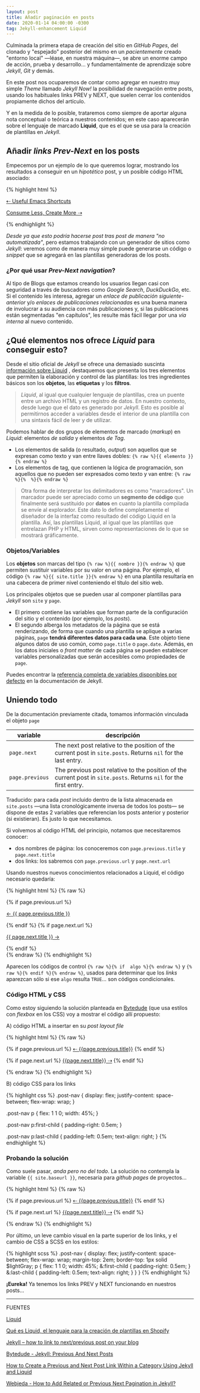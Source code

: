 ```yaml
---
layout: post
title: Añadir paginación en posts
date: 2020-01-14 04:00:00 -0300
tag: Jekyll-enhancement Liquid
---
```


Culminada la primera etapa de creación del sitio en *GitHub Pages*, del clonado y "espejado" posterior del mismo en un *pacientemente* creado "entorno local" —léase, en nuestra máquina—, se abre un enorme campo de acción, prueba y desarrollo... y fundamentalmente de aprendizaje sobre *Jekyll*, *Git* y demás.

En este post nos ocuparemos de contar como agregar en nuestro muy simple *Theme* llamado *Jekyll Now!* la posibilidad de navegación entre posts, usando los habituales links PREV y NEXT, que suelen cerrar los contenidos propiamente dichos del artículo.

Y en la medida de lo posible, trataremos como siempre de aportar alguna nota conceptual o teórica a nuestros contenidos; en este caso aparecerán sobre el lenguaje de marcado **Liquid**, que es el que se usa para la creación de plantillas en *Jekyll*.

## Añadir *links Prev-Next* en los posts

Empecemos por un ejemplo de lo que queremos lograr, mostrando los resultados a conseguir en un *hipotético* post, y un posible código HTML asociado:

{% highlight html %}
<div class="post-nav">
 <p>
    <a href="/useful-emacs-shotcuts/">&#8672;&nbsp;Useful Emacs Shortcuts</a>
 </p>
 <p>
    <a href="/consume-less-create-more/">Consume Less, Create More&nbsp;&#8674;</a>
 </p>
</div>
{% endhighlight %}

*Desde ya que esto podría hacerse post tras post de manera "no automatizada"*, pero estamos trabajando con un generador de sitios como *Jekyll*: veremos como de manera muy simple puede generarse un código o  *snippet* que se agregará en las plantillas generadoras de los posts.

### ¿Por qué usar *Prev-Next navigation*?

Al tipo de Blogs que estamos creando los usuarios llegan casi con seguridad a través de buscadores como *Google Search*, *DuckDuckGo*, etc. Si el contenido les interesa,  agregar un *enlace de publicación siguiente-anterior* y/o  *enlaces de publicaciones relacionadas* es una buena manera de involucrar a su audiencia con más publicaciones y, si las publicaciones están segmentadas "en capítulos", les resulte más fácil llegar por una *vía interna* al nuevo contenido.

## ¿Qué elementos nos ofrece *Liquid* para conseguir esto?

Desde el sitio oficial de *Jekyll* se ofrece una demasiado suscinta [información sobre Liquid](https://jekyllrb.com/docs/step-by-step/02-liquid/) , destaquemos que presenta los tres elementos que permiten la elaboración y control de las plantillas: los tres ingredientes básicos son los **objetos**, las **etiquetas** y los **filtros**.

> *Liquid*, al igual que cualquier lenguaje de plantillas, crea un puente entre un archivo HTML y un registro de datos. En nuestro contexto, desde luego que el dato es generado por *Jekyll*. Esto es posible al permitirnos acceder a variables desde el interior de una plantilla con una sintaxis fácil de leer y de utilizar.

Podemos hablar de dos grupos de elementos de marcado (*markup*) en *Liquid*: elementos *de salida* y elementos *de Tag*.

+ Los elementos de salida (o resultado, *output*) son aquellos que se expresan como texto y van entre llaves dobles: `{% raw %}{{ elemento }}{% endraw %}`
+ Los elementos de tag, que contienen la lógica de programación, son aquellos que no pueden ser expresados como texto y van entre: `{% raw %}{%  %}{% endraw %} `


> Otra forma de interpretar los delimitadores es como "marcadores". Un marcador puede ser apreciado como un **segmento de código** que finalmente será sustituido por **datos** en cuanto la plantilla compilada se envíe al explorador. Este dato lo define completamente el diseñador de la interfaz como resultado del código Liquid en la plantilla. Así, las plantillas Liquid, al igual que las plantillas que entrelazan PHP y HTML, sirven como representaciones de lo que se mostrará gráficamente.

### Objetos/Variables

Los **objetos** son marcas del tipo `{% raw %}{{ nombre }}{% endraw %}` que permiten sustituir variables por su valor en una página. Por ejemplo, el código `{% raw %}{{ site.title }}{% endraw %}` en una plantilla resultaría en una cabecera de primer nivel conteniendo el título del sitio web.

Los principales objetos que se pueden usar al componer plantillas para *Jekyll* son `site` y `page`.

+ El primero contiene las variables que forman parte de la configuración del sitio y el contenido (por ejemplo, los *posts*).
+ El segundo alberga los metadatos de la página que se está renderizando, de forma que cuando una plantilla se aplique a varias páginas, `page` **tendrá diferentes datos para cada una**. Este objeto tiene algunos datos de uso común, como `page.title` o `page.date`. Además, en los datos iniciales o *front matter* de cada página se pueden establecer variables personalizadas que serán accesibles como propiedades de `page`.

Puedes encontrar la [referencia completa de variables disponibles por defecto](https://jekyllrb.com/docs/variables/) en la documentación de Jekyll.

## Uniendo todo

De la documentación previamente citada, tomamos información vinculada el objeto `page`

| variable        | descripción                                                  |
| --------------- | ------------------------------------------------------------ |
| `page.next`     | The next post relative to the position of the current post in `site.posts`. Returns `nil` for the last entry. |
| `page.previous` | The previous post relative to the position of the current post in `site.posts`. Returns `nil` for the first entry. |

Traducido: para cada *post* incluido dentro de la lista almacenada en `site.posts` —una lista cronológicamente inversa de todos los posts— se dispone de estas 2 variables que referencian los posts anterior y posterior (si existieran). Es justo lo que necesitamos.

Si volvemos al código HTML del principio, notamos que necesitaremos conocer:

+ dos nombres de página: los conoceremos con `page.previous.title` y `page.next.title`
+ dos links: los sabremos con `page.previous.url` y `page.next.url`



Usando nuestros nuevos conocimientos relacionados a Liquid, el código necesario quedaría:

{% highlight html %}
{% raw %}
<div class="post-nav">
 {% if page.previous.url %}  
 <p>
    <a href="{{page.previous.url}}">&larr;&nbsp;{{ page.previous.title }}</a>
 </p>
 {% endif %}
 {% if page.next.url %}
 <p>
    <a href="{{page.next.url}}">{{ page.next.title }}&nbsp;&rarr;</a>
 </p>
 {% endif %}
</div>
{% endraw %}
{% endhighlight %}



Aparecen los códigos de control `{% raw %}{% if  algo %}{% endraw %}` y `{% raw %}{% endif %}{% endraw %}`, usados para determinar que los *links* aparezcan sólo si ese `algo` resulta `TRUE`... son códigos condicionales.

### Código HTML y CSS

Como estoy siguiendo la solución planteada en [Bytedude](https://www.bytedude.com/jekyll-previous-and-next-posts/) (que usa estilos con *flexbox* en los CSS) voy a mostrar el código allí propuesto:

A) código HTML a insertar en su *post layout file*

{% highlight html %}
{% raw %}
<div class="post-nav">
  <p>
    {% if page.previous.url %}
    <a href="{{page.previous.url}}">&#8672;&nbsp;{{page.previous.title}}</a>
    {% endif %}
  </p>
  <p>
    {% if page.next.url %}
    <a href="{{page.next.url}}">{{page.next.title}}&nbsp;&#8674;</a>
    {% endif %}
  </p>
</div>
{% endraw %}
{% endhighlight %}


B) código CSS para los links

{% highlight css %}
.post-nav {
    display: flex;
    justify-content: space-between;
    flex-wrap: wrap;
}

.post-nav p {
    flex: 1 1 0;
    width: 45%;
}

.post-nav p:first-child {
    padding-right: 0.5em;
}

.post-nav p:last-child {
    padding-left: 0.5em;
    text-align: right;
}
{% endhighlight %}

### Probando la solución

Como suele pasar, *anda pero no del todo*.  La solución no contempla la variable  `{{ site.baseurl }}`, necesaria para *github pages* de proyectos...


{% highlight html %}
{% raw %}
<div class="post-nav">
  <p>
    {% if page.previous.url %}
    <a href="{{ site.baseurl }}{{page.previous.url}}">&#8672;&nbsp;{{page.previous.title}}</a>
    {% endif %}
  </p>
  <p>
    {% if page.next.url %}
    <a href="{{ site.baseurl }}{{page.next.url}}">{{page.next.title}}&nbsp;&#8674;</a>
    {% endif %}
  </p>
</div>
{% endraw %}
{% endhighlight %}


Por último, un leve cambio visual en la parte superior de los links, y el cambio de CSS a SCSS en los estilos:

{% highlight scss %}
.post-nav {
	display: flex;
	justify-content: space-between;
	flex-wrap: wrap;
	margin-top: 2em;
	border-top: 1px solid $lightGray;
	p {
		flex: 1 1 0;
		width: 45%;
		&:first-child {
			padding-right: 0.5em;
		}
		&:last-child {
			padding-left: 0.5em;
			text-align: right;
		}
	}
}
{% endhighlight %}

**¡Eureka!** Ya tenemos los links PREV y NEXT funcionando en nuestros posts...

***

FUENTES

[Liquid](https://shopify.github.io/liquid/)

[Qué es Liquid, el lenguaje para la creación de plantillas en Shopify](https://es.shopify.com/blog/liquid-lenguaje-para-la-creacion-de-plantillas-en-shopify)

[Jekyll – how to link to next/previous post on your blog](http://david.elbe.me/jekyll/2015/06/20/how-to-link-to-next-and-previous-post-with-jekyll.html)

[Bytedude - Jekyll: Previous And Next Posts](https://www.bytedude.com/jekyll-previous-and-next-posts/)

[How to Create a Previous and Next Post Link Within a Category Using Jekyll and Liquid](https://jttyeung.github.io/2017/11/12/how-to-create-a-previous-and-next-post-link-within-a-category-using-jekyll-and-liquid.html)

[Webjeda - How to Add Related or Previous Next Pagination in Jekyll?](https://blog.webjeda.com/related-post-jekyll/)
